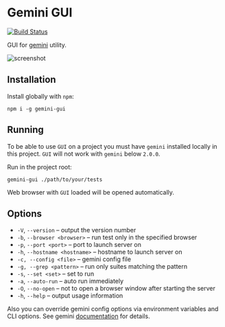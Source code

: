 # Gemini GUI

[![Build Status](https://travis-ci.org/gemini-testing/gemini-gui.svg)](https://travis-ci.org/gemini-testing/gemini-gui)

GUI for [gemini](https://github.com/gemini-testing/gemini) utility.

![screenshot](assets/screenshot.png "Screenshot")

## Installation

Install globally with `npm`:

```
npm i -g gemini-gui
```

## Running

To be able to use `GUI` on a project you must have `gemini` installed
locally in this project. `GUI` will not work with `gemini` below
`2.0.0`.

Run in the project root:

`gemini-gui ./path/to/your/tests`

Web browser with `GUI` loaded will be opened automatically.


## Options

* `-V`, `--version` – output the version number
* `-b`, `--browser <browser>` – run test only in the specified browser
* `-p`, `--port <port>` – port to launch server on
* `-h`, `--hostname <hostname>` – hostname to launch server on
* `-c, --config <file>` – gemini config file
* `-g, --grep <pattern>` – run only suites matching the pattern
* `-s`, `--set <set>` – set to run
* `-a`, `--auto-run` – auto run immediately
* `-O`, `--no-open` – not to open a browser window after starting the server
* `-h`, `--help` – output usage information

Also you can override gemini config options via environment variables and CLI options. See gemini [documentation](https://github.com/gemini-testing/gemini#configuration) for details.
